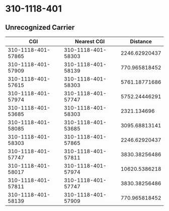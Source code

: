 # 310-1118-401
## Unrecognized Carrier


| CGI | Nearest CGI | Distance |
|-----|-------------|----------|
| 310-1118-401-57865 | 310-1118-401-58303 | 2246.62920437 |
| 310-1118-401-57909 | 310-1118-401-58139 | 770.965818452 |
| 310-1118-401-57615 | 310-1118-401-58303 | 5761.18771686 |
| 310-1118-401-57974 | 310-1118-401-57747 | 5752.24446291 |
| 310-1118-401-53685 | 310-1118-401-58303 | 2321.134696 |
| 310-1118-401-58085 | 310-1118-401-53685 | 3095.68813141 |
| 310-1118-401-58303 | 310-1118-401-57865 | 2246.62920437 |
| 310-1118-401-57747 | 310-1118-401-57811 | 3830.38256486 |
| 310-1118-401-58017 | 310-1118-401-57974 | 10620.5386218 |
| 310-1118-401-57811 | 310-1118-401-57747 | 3830.38256486 |
| 310-1118-401-58139 | 310-1118-401-57909 | 770.965818452 |
